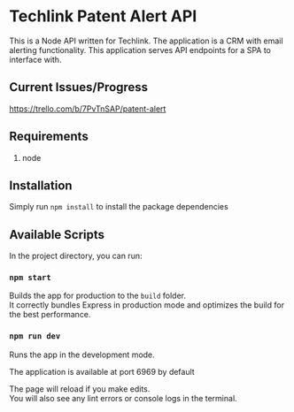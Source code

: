 # Techlink Patent Alert API

This is a Node API written for Techlink. The application is a CRM with email alerting functionality. This application serves API endpoints for a SPA to interface with.

## Current Issues/Progress

https://trello.com/b/7PvTnSAP/patent-alert

## Requirements

1. node

## Installation

Simply run `npm install` to install the package dependencies

## Available Scripts

In the project directory, you can run:

### `npm start`

Builds the app for production to the `build` folder.<br>
It correctly bundles Express in production mode and optimizes the build for the best performance.

### `npm run dev`

Runs the app in the development mode.<br>

The application is available at port 6969 by default

The page will reload if you make edits.<br>
You will also see any lint errors or console logs in the terminal.
